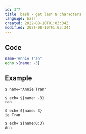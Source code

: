 ```yaml
---
id: 377
title: bash - get last N characters
language: bash
created: 2022-08-10T01:03:34Z
modified: 2022-08-10T01:03:34Z
---
```


## Code

```bash
name="Annie Tran"
echo ${name: -3}
```

## Example

```
$ name="Annie Tran"

$ echo ${name: -3}
ran

$ echo ${name: 3}
ie Tran

$ echo ${name:0:3}
Ann
```

<!-- end -->

